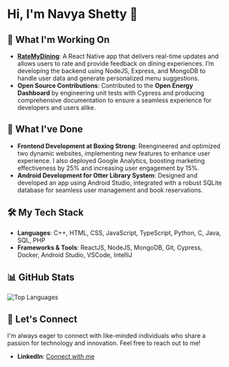 # Hi, I'm Navya Shetty 👋

## 🔭 What I'm Working On

- **[RateMyDining](https://github.com/navya-01/RateMyDining)**: A React Native app that delivers real-time updates and allows users to rate and provide feedback on dining experiences. I’m developing the backend using NodeJS, Express, and MongoDB to handle user data and generate personalized menu suggestions.
- **Open Source Contributions**: Contributed to the **Open Energy Dashboard** by engineering unit tests with Cypress and producing comprehensive documentation to ensure a seamless experience for developers and users alike.

## 🌱 What I've Done

- **Frontend Development at Boxing Strong**: Reengineered and optimized two dynamic websites, implementing new features to enhance user experience. I also deployed Google Analytics, boosting marketing effectiveness by 25% and increasing user engagement by 15%.
- **Android Development for Otter Library System**: Designed and developed an app using Android Studio, integrated with a robust SQLite database for seamless user management and book reservations.

## 🛠️ My Tech Stack

- **Languages**: C++, HTML, CSS, JavaScript, TypeScript, Python, C, Java, SQL, PHP
- **Frameworks & Tools**: ReactJS, NodeJS, MongoDB, Git, Cypress, Docker, Android Studio, VSCode, IntelliJ

## 📊 GitHub Stats

<!-- ![Navya's GitHub Stats](https://github-readme-stats.vercel.app/api?username=navya-01&show_icons=true&theme=radical) -->

![Top Languages](https://github-readme-stats.vercel.app/api/top-langs/?username=navya-01&layout=compact&theme=radical)

## 💬 Let's Connect

I'm always eager to connect with like-minded individuals who share a passion for technology and innovation. Feel free to reach out to me!

- **LinkedIn**: [Connect with me](https://www.linkedin.com/in/navyashetty01/)


